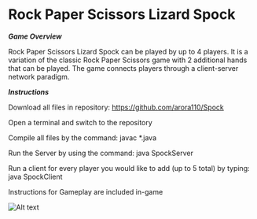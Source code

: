 # Rock Paper Scissors Lizard Spock

***Game Overview***

Rock Paper Scissors Lizard Spock can be played by up to 4 players. It is a variation
of the classic Rock Paper Scissors game with 2 additional hands that can be played.
The game connects players through a client-server network paradigm.

***Instructions***

Download all files in repository: https://github.com/arora110/Spock

Open a terminal and switch to the repository

Compile all files by the command: javac *.java

Run the Server by using the command: java SpockServer

Run a client for every player you would like to add (up to 5 total) by typing: java SpockClient

Instructions for Gameplay are included in-game

![Alt text](http://vignette1.wikia.nocookie.net/bigbangtheory/images/7/7d/RPSLS.png/revision/latest?cb=20120822205915 "How to play")
